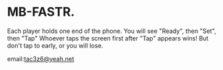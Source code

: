 # MB-FASTR.


Each player holds one end of the phone.
You will see "Ready", then "Set", then "Tap"
Whoever taps the screen first after "Tap" appears wins!
But don't tap to early, or you will lose.

email:tac3z6@yeah.net

